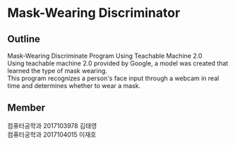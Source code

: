 # Mask-Wearing Discriminator 
## Outline
Mask-Wearing Discriminate Program Using Teachable Machine 2.0 <br>
Using teachable machine 2.0 provided by Google, a model was created that learned the type of mask wearing.<br>
This program recognizes a person's face input through a webcam in real time and determines whether to wear a mask. <br>
## Member
컴퓨터공학과 2017103978 김태영 <br>
컴퓨터공학과 2017104015 이재호 <br>
